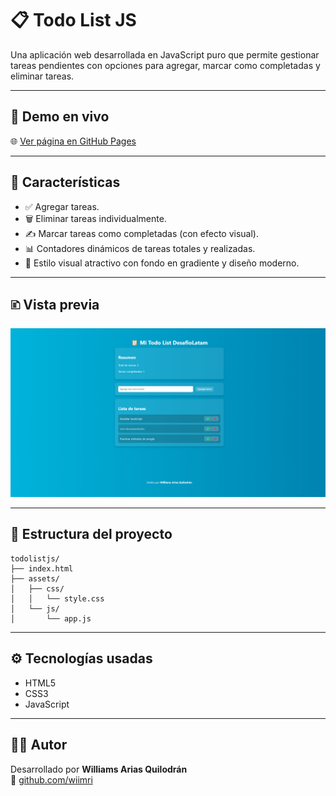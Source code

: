 # 📋 Todo List JS

Una aplicación web desarrollada en JavaScript puro que permite gestionar tareas pendientes con opciones para agregar, marcar como completadas y eliminar tareas.

---

## 🚀 Demo en vivo

🌐 [Ver página en GitHub Pages](https://wiimri.github.io/todolistjs/)

---

## 🧹 Características

- ✅ Agregar tareas.
- 🗑️ Eliminar tareas individualmente.
- ✍️ Marcar tareas como completadas (con efecto visual).
- 📊 Contadores dinámicos de tareas totales y realizadas.
- 🎨 Estilo visual atractivo con fondo en gradiente y diseño moderno.

---

## 🗈️ Vista previa

![Todo List Demo](assets/img/vistaprevia.png)

---

## 📁 Estructura del proyecto

```
todolistjs/
├── index.html
├── assets/
│   ├── css/
│   │   └── style.css
│   └── js/
│       └── app.js
```

---

## ⚙️ Tecnologías usadas

- HTML5
- CSS3
- JavaScript

---

## 👨‍💻 Autor

Desarrollado por **Williams Arias Quilodrán**  
🔗 [github.com/wiimri](https://github.com/wiimri)
